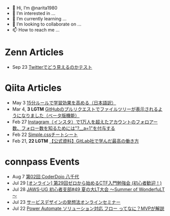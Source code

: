 - 👋 Hi, I’m @narita1980
- 👀 I’m interested in ...
- 🌱 I’m currently learning ...
- 💞️ I’m looking to collaborate on ...
- 📫 How to reach me ...

# Zenn Articles

<!-- profile updater begin: zenn -->
- Sep 23 [Twitterでどう見えるのかテスト](https://zenn.dev/narita1980/articles/cbb21f8d7f785752d6ac)
<!-- profile updater end: zenn -->

# Qiita Articles

<!-- profile updater begin: qiita -->
- May 3 [15分ルールで学習効果を高める（日本語訳）](https://qiita.com/narita1980/items/d0ad5246344fc6e4380f)
- Mar 4, **3 LGTM** [GitHubのプルリクエストでファイルツリーが表示されるようになりました（ベータ版機能）](https://qiita.com/narita1980/items/bee2c5232342a51e0415)
- Feb 27 [Instagram（インスタ）で1万人を超えたアカウントのフォロアー数、フォロー数を知るためには"?__a=1"を付与する](https://qiita.com/narita1980/items/630b7014fa893461b991)
- Feb 22 [Simple.cssチートシート](https://qiita.com/narita1980/items/fd2ccf0e91944aab9fd5)
- Feb 21, **22 LGTM** [【公式資料】GitLab社で学んだ最高の働き方](https://qiita.com/narita1980/items/d7d142c2bb6312cb9ad6)
<!-- profile updater end: qiita -->

# connpass Events

<!-- profile updater begin: connpass -->
- Aug 7 [第02回 CoderDojo 八千代](https://coderdojo-yachiyo.connpass.com/event/254142/)
- Jul 29 [[オンライン] 第29回ゼロから始めるCTF入門勉強会 (初心者歓迎！)](https://zeroctf.connpass.com/event/253895/)
- Jul 28 [JAWS-UG 初心者支部#49 夏の大LT大会 ～Summer of WonderfuLT～](https://jawsug-bgnr.connpass.com/event/253677/)
- Jul 23 [サービスデザインの発想法オンラインセミナー](https://haldesignlab.connpass.com/event/254201/)
- Jul 22 [Power Automate ソリューション対応 フロー ってなに？MVPが解説](https://rpacommunity.connpass.com/event/252585/)
<!-- profile updater end: connpass -->

<!---
narita1980/narita1980 is a ✨ special ✨ repository because its `README.md` (this file) appears on your GitHub profile.
You can click the Preview link to take a look at your changes.
--->
